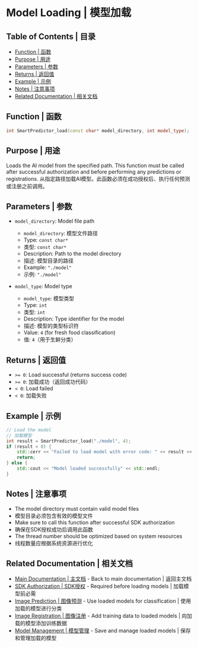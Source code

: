 # Model Loading | 模型加载

## Table of Contents | 目录

- [Function | 函数](#function)
- [Purpose | 用途](#purpose)
- [Parameters | 参数](#parameters)
- [Returns | 返回值](#returns)
- [Example | 示例](#example)
- [Notes | 注意事项](#notes)
- [Related Documentation | 相关文档](#related-documentation)

## Function | 函数

```cpp
int SmartPredictor_load(const char* model_directory, int model_type);
```

## Purpose | 用途

Loads the AI model from the specified path. This function must be called after successful authorization and before performing any predictions or registrations.
从指定路径加载AI模型。此函数必须在成功授权后、执行任何预测或注册之前调用。

## Parameters | 参数

- `model_directory`: Model file path

  - `model_directory`: 模型文件路径
  - Type: `const char*`
  - 类型: `const char*`
  - Description: Path to the model directory
  - 描述: 模型目录的路径
  - Example: `"./model"`
  - 示例: `"./model"`
- `model_type`: Model type

  - `model_type`: 模型类型
  - Type: `int`
  - 类型: `int`
  - Description: Type identifier for the model
  - 描述: 模型的类型标识符
  - Value: `4` (for fresh food classification)
  - 值: `4`（用于生鲜分类）

## Returns | 返回值

- `>= 0`: Load successful (returns success code)
- `>= 0`: 加载成功（返回成功代码）
- `< 0`: Load failed
- `< 0`: 加载失败

## Example | 示例

```cpp
// Load the model
// 加载模型
int result = SmartPredictor_load("./model", 4);
if (result < 0) {
    std::cerr << "Failed to load model with error code: " << result << std::endl;
    return;
} else {
    std::cout << "Model loaded successfully" << std::endl;
}
```

## Notes | 注意事项

- The model directory must contain valid model files
- 模型目录必须包含有效的模型文件
- Make sure to call this function after successful SDK authorization
- 确保在SDK授权成功后调用此函数
- The thread number should be optimized based on system resources
- 线程数量应根据系统资源进行优化

## Related Documentation | 相关文档

- [Main Documentation | 主文档](../README.md) - Back to main documentation | 返回主文档
- [SDK Authorization | SDK授权](authorization.md) - Required before loading models | 加载模型前必需
- [Image Prediction | 图像预测](prediction.md) - Use loaded models for classification | 使用加载的模型进行分类
- [Image Registration | 图像注册](registration.md) - Add training data to loaded models | 向加载的模型添加训练数据
- [Model Management | 模型管理](model_management.md) - Save and manage loaded models | 保存和管理加载的模型
